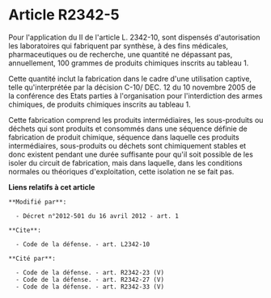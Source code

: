 # Article R2342-5

Pour l'application du II de l'article L. 2342-10, sont dispensés d'autorisation les laboratoires qui fabriquent par synthèse,
à des fins médicales, pharmaceutiques ou de recherche, une quantité ne dépassant pas, annuellement, 100 grammes de produits
chimiques inscrits au tableau 1.

Cette quantité inclut la fabrication dans le cadre d'une utilisation captive, telle qu'interprétée par la décision C-10/ DEC.
12 du 10 novembre 2005 de la conférence des Etats parties à l'organisation pour l'interdiction des armes chimiques, de
produits chimiques inscrits au tableau 1. 

Cette fabrication comprend les produits intermédiaires, les sous-produits ou déchets qui sont produits et consommés dans une
séquence définie de fabrication de produit chimique, séquence dans laquelle ces produits intermédiaires, sous-produits ou
déchets sont chimiquement stables et donc existent pendant une durée suffisante pour qu'il soit possible de les isoler du
circuit de fabrication, mais dans laquelle, dans les conditions normales ou théoriques d'exploitation, cette isolation ne se
fait pas.

**Liens relatifs à cet article**

	**Modifié par**:

	  - Décret n°2012-501 du 16 avril 2012 - art. 1

	**Cite**:

	  - Code de la défense. - art. L2342-10

	**Cité par**:

	  - Code de la défense. - art. R2342-23 (V)
	  - Code de la défense. - art. R2342-27 (V)
	  - Code de la défense. - art. R2342-33 (V)
